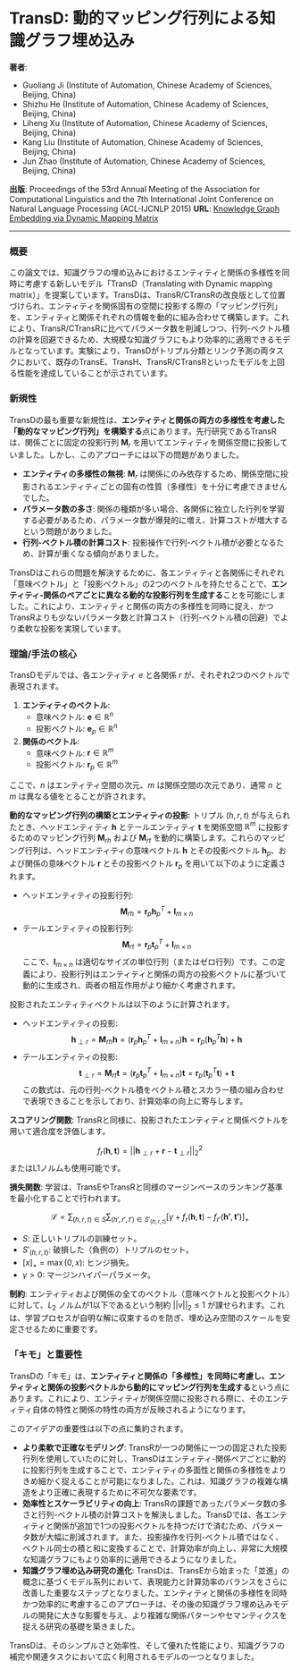 # TransD: 動的マッピング行列による知識グラフ埋め込み

**著者**:
* Guoliang Ji (Institute of Automation, Chinese Academy of Sciences, Beijing, China)
* Shizhu He (Institute of Automation, Chinese Academy of Sciences, Beijing, China)
* Liheng Xu (Institute of Automation, Chinese Academy of Sciences, Beijing, China)
* Kang Liu (Institute of Automation, Chinese Academy of Sciences, Beijing, China)
* Jun Zhao (Institute of Automation, Chinese Academy of Sciences, Beijing, China)

**出版**: Proceedings of the 53rd Annual Meeting of the Association for Computational Linguistics and the 7th International Joint Conference on Natural Language Processing (ACL-IJCNLP 2015)
**URL**: [Knowledge Graph Embedding via Dynamic Mapping Matrix](https://aclanthology.org/P15-1067.pdf)

---

### 概要

この論文では、知識グラフの埋め込みにおけるエンティティと関係の多様性を同時に考慮する新しいモデル「TransD（Translating with Dynamic mapping matrix）」を提案しています。TransDは、TransR/CTransRの改良版として位置づけられ、エンティティを関係固有の空間に投影する際の「マッピング行列」を、エンティティと関係それぞれの情報を動的に組み合わせて構築します。これにより、TransR/CTransRに比べてパラメータ数を削減しつつ、行列-ベクトル積の計算を回避できるため、大規模な知識グラフにもより効率的に適用できるモデルとなっています。実験により、TransDがトリプル分類とリンク予測の両タスクにおいて、既存のTransE、TransH、TransR/CTransRといったモデルを上回る性能を達成していることが示されています。

### 新規性

TransDの最も重要な新規性は、**エンティティと関係の両方の多様性を考慮した「動的なマッピング行列」を構築する**点にあります。先行研究であるTransRは、関係ごとに固定の投影行列 $\mathbf{M}_r$ を用いてエンティティを関係空間に投影していました。しかし、このアプローチには以下の問題がありました。

* **エンティティの多様性の無視**: $\mathbf{M}_r$ は関係にのみ依存するため、関係空間に投影されるエンティティごとの固有の性質（多様性）を十分に考慮できませんでした。
* **パラメータ数の多さ**: 関係の種類が多い場合、各関係に独立した行列を学習する必要があるため、パラメータ数が爆発的に増え、計算コストが増大するという問題がありました。
* **行列-ベクトル積の計算コスト**: 投影操作で行列-ベクトル積が必要となるため、計算が重くなる傾向がありました。

TransDはこれらの問題を解決するために、各エンティティと各関係にそれぞれ「意味ベクトル」と「投影ベクトル」の2つのベクトルを持たせることで、**エンティティ-関係のペアごとに異なる動的な投影行列を生成する**ことを可能にしました。これにより、エンティティと関係の両方の多様性を同時に捉え、かつTransRよりも少ないパラメータ数と計算コスト（行列-ベクトル積の回避）でより柔軟な投影を実現しています。

### 理論/手法の核心

TransDモデルでは、各エンティティ $e$ と各関係 $r$ が、それぞれ2つのベクトルで表現されます。

1.  **エンティティのベクトル**:
    * 意味ベクトル: $\mathbf{e} \in \mathbb{R}^n$
    * 投影ベクトル: $\mathbf{e}_p \in \mathbb{R}^n$
2.  **関係のベクトル**:
    * 意味ベクトル: $\mathbf{r} \in \mathbb{R}^m$
    * 投影ベクトル: $\mathbf{r}_p \in \mathbb{R}^m$

ここで、$n$ はエンティティ空間の次元、$m$ は関係空間の次元であり、通常 $n$ と $m$ は異なる値をとることが許されます。

**動的なマッピング行列の構築とエンティティの投影**:
トリプル $(h, r, t)$ が与えられたとき、ヘッドエンティティ $\mathbf{h}$ とテールエンティティ $\mathbf{t}$ を関係空間 $\mathbb{R}^m$ に投影するためのマッピング行列 $\mathbf{M}_{rh}$ および $\mathbf{M}_{rt}$ を動的に構築します。これらのマッピング行列は、ヘッドエンティティの意味ベクトル $\mathbf{h}$ とその投影ベクトル $\mathbf{h}_p$、および関係の意味ベクトル $\mathbf{r}$ とその投影ベクトル $\mathbf{r}_p$ を用いて以下のように定義されます。

* ヘッドエンティティの投影行列:
    $$
    \mathbf{M}_{rh} = \mathbf{r}_p \mathbf{h}_p^T + \mathbf{I}_{m \times n}
    $$
* テールエンティティの投影行列:
    $$
    \mathbf{M}_{rt} = \mathbf{r}_p \mathbf{t}_p^T + \mathbf{I}_{m \times n}
    $$
    ここで、$\mathbf{I}_{m \times n}$ は適切なサイズの単位行列（またはゼロ行列）です。この定義により、投影行列はエンティティと関係の両方の投影ベクトルに基づいて動的に生成され、両者の相互作用がより細かく考慮されます。

投影されたエンティティベクトルは以下のように計算されます。
* ヘッドエンティティの投影:
    $$
    \mathbf{h}_{\perp r} = \mathbf{M}_{rh} \mathbf{h} = (\mathbf{r}_p \mathbf{h}_p^T + \mathbf{I}_{m \times n}) \mathbf{h} = \mathbf{r}_p (\mathbf{h}_p^T \mathbf{h}) + \mathbf{h}
    $$
* テールエンティティの投影:
    $$
    \mathbf{t}_{\perp r} = \mathbf{M}_{rt} \mathbf{t} = (\mathbf{r}_p \mathbf{t}_p^T + \mathbf{I}_{m \times n}) \mathbf{t} = \mathbf{r}_p (\mathbf{t}_p^T \mathbf{t}) + \mathbf{t}
    $$
    この数式は、元の行列-ベクトル積をベクトル積とスカラー積の組み合わせで表現できることを示しており、計算効率の向上に寄与します。

**スコアリング関数**:
TransRと同様に、投影されたエンティティと関係ベクトルを用いて適合度を評価します。

$$f_r(\mathbf{h}, \mathbf{t}) = ||\mathbf{h}_{\perp r} + \mathbf{r} - \mathbf{t}_{\perp r}||_2^2$$
またはL1ノルムも使用可能です。

**損失関数**:
学習は、TransEやTransRと同様のマージンベースのランキング基準を最小化することで行われます。

$$\mathcal{L} = \sum_{(h, r, t) \in S} \sum_{(h', r', t') \in S'_{(h,r,t)}} [\gamma + f_r(\mathbf{h}, \mathbf{t}) - f_{r'}(\mathbf{h'}, \mathbf{t'})]_+$$
* $S$: 正しいトリプルの訓練セット。
* $S'_{(h,r,t)}$: 破損した（負例の）トリプルのセット。
* $[x]_+ = \max(0, x)$: ヒンジ損失。
* $\gamma > 0$: マージンハイパーパラメータ。

**制約**:
エンティティおよび関係の全てのベクトル（意味ベクトルと投影ベクトル）に対して、$L_2$ ノルムが1以下であるという制約 $||v||_2 \le 1$ が課せられます。これは、学習プロセスが自明な解に収束するのを防ぎ、埋め込み空間のスケールを安定させるために重要です。

### 「キモ」と重要性

TransDの「キモ」は、**エンティティと関係の「多様性」を同時に考慮し、エンティティと関係の投影ベクトルから動的にマッピング行列を生成する**という点にあります。これにより、エンティティが関係空間に投影される際に、そのエンティティ自体の特性と関係の特性の両方が反映されるようになります。

このアイデアの重要性は以下の点に集約されます。

* **より柔軟で正確なモデリング**: TransRが一つの関係に一つの固定された投影行列を使用していたのに対し、TransDはエンティティ-関係ペアごとに動的に投影行列を生成することで、エンティティの多面性と関係の多様性をよりきめ細かく捉えることが可能になりました。これは、知識グラフの複雑な構造をより正確に表現するために不可欠な要素です。
* **効率性とスケーラビリティの向上**: TransRの課題であったパラメータ数の多さと行列-ベクトル積の計算コストを解決しました。TransDでは、各エンティティと関係が追加で1つの投影ベクトルを持つだけで済むため、パラメータ数が大幅に削減されます。また、投影操作を行列-ベクトル積ではなく、ベクトル同士の積と和に変換することで、計算効率が向上し、非常に大規模な知識グラフにもより効率的に適用できるようになりました。
* **知識グラフ埋め込み研究の進化**: TransDは、TransEから始まった「並進」の概念に基づくモデル系列において、表現能力と計算効率のバランスをさらに改善した重要なステップとなりました。エンティティと関係の多様性を同時かつ効率的に考慮するこのアプローチは、その後の知識グラフ埋め込みモデルの開発に大きな影響を与え、より複雑な関係パターンやセマンティクスを捉える研究の基礎を築きました。

TransDは、そのシンプルさと効率性、そして優れた性能により、知識グラフの補完や関連タスクにおいて広く利用されるモデルの一つとなりました。
